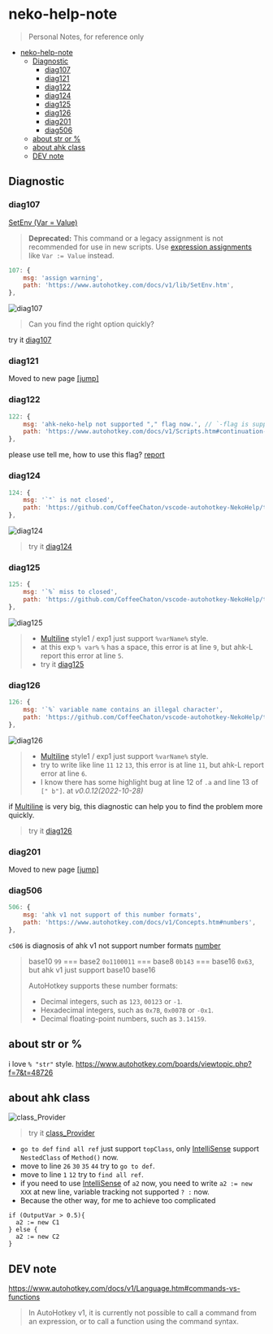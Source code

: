 # neko-help-note

> Personal Notes, for reference only

- [neko-help-note](#neko-help-note)
  - [Diagnostic](#diagnostic)
    - [diag107](#diag107)
    - [diag121](#diag121)
    - [diag122](#diag122)
    - [diag124](#diag124)
    - [diag125](#diag125)
    - [diag126](#diag126)
    - [diag201](#diag201)
    - [diag506](#diag506)
  - [about str or %](#about-str-or-)
  - [about ahk class](#about-ahk-class)
  - [DEV note](#dev-note)

## Diagnostic

### diag107

[SetEnv (Var = Value)](https://www.autohotkey.com/docs/v1/lib/SetEnv.htm)

> **Deprecated:** This command or a legacy assignment is not recommended for use in new scripts. Use [expression assignments](https://www.autohotkey.com/docs/v1/lib/SetExpression.htm) like `Var := Value` instead.

```js
107: {
    msg: 'assign warning',
    path: 'https://www.autohotkey.com/docs/v1/lib/SetEnv.htm',
},
```

![diag107](./img/diag107.png)

> Can you find the right option quickly?

try it [diag107](./ahk/diag107.ahk)

### diag121

Moved to new page [[jump]](./code121.md)

### diag122

```js
122: {
    msg: 'ahk-neko-help not supported "," flag now.', // `-flag is support at v0.0.31(2023-03-xx) https://github.com/CoffeeChaton/vscode-autohotkey-NekoHelp/blob/main/CHANGELOG.md
    path: 'https://www.autohotkey.com/docs/v1/Scripts.htm#continuation-section',
},
```

please use tell me, how to use this flag? [report](https://github.com/CoffeeChaton/vscode-autohotkey-NekoHelp/issues)

### diag124

```js
124: {
    msg: '`"` is not closed',
    path: 'https://github.com/CoffeeChaton/vscode-autohotkey-NekoHelp/tree/main/note#diag124',
},
```

![diag124](./img/diag124.png)

> try it [diag124](./ahk/diag124.ahk)

### diag125

```js
125: {
    msg: '`%` miss to closed',
    path: 'https://github.com/CoffeeChaton/vscode-autohotkey-NekoHelp/tree/main/note#diag125',
},
```

![diag125](./img/diag125.png)

> - [Multiline](https://www.autohotkey.com/docs/v1/Scripts.htm#continuation-section) style1 / exp1 just support `%varName%` style.
> - at this exp `% var%` `%` has a space, this error is at line `9`, but ahk-L report this error at line `5`.
> - try it [diag125](./ahk/diag125.ahk)

### diag126

```js
126: {
    msg: '`%` variable name contains an illegal character',
    path: 'https://github.com/CoffeeChaton/vscode-autohotkey-NekoHelp/tree/main/note#diag126',
},
```

![diag126](./img/diag126.png)

> - [Multiline](https://www.autohotkey.com/docs/v1/Scripts.htm#continuation-section) style1 / exp1 just support `%varName%` style.
> - try to write like line `11` `12` `13`, this error is at line `11`, but ahk-L report error at line `6`.
> - I know there has some highlight bug at line 12 of `.a` and line 13 of `[" b"]`. at _v0.0.12(2022-10-28)_

if [Multiline](https://www.autohotkey.com/docs/v1/Scripts.htm#continuation-section) is very big, this diagnostic can help you to find the problem more quickly.

> try it [diag126](./ahk/diag126.ahk)

### diag201

Moved to new page [[jump]](./code201.md)

### diag506

```js
506: {
    msg: 'ahk v1 not support of this number formats',
    path: 'https://www.autohotkey.com/docs/v1/Concepts.htm#numbers',
},
```

`c506` is diagnosis of ahk v1 not support number formats [number](https://www.autohotkey.com/docs/v1/Concepts.htm#numbers)

> base10 `99` === base2 `0o1100011` === base8 `0b143` === base16 `0x63`, but ahk v1 just support base10 base16
>
> AutoHotkey supports these number formats:
>
> - Decimal integers, such as `123`, `00123` or `-1`.
> - Hexadecimal integers, such as `0x7B`, `0x007B` or `-0x1`.
> - Decimal floating-point numbers, such as `3.14159`.

## about str or %

i love `% "str"` style.
<https://www.autohotkey.com/boards/viewtopic.php?f=7&t=48726>

## about ahk class

![class_Provider](./img/class_Provider.png)

> try it [class_Provider](./ahk/class_Provider.ahk)

- `go to def` `find all ref` just support `topClass`, only [IntelliSense](https://github.com/CoffeeChaton/vscode-autohotkey-NekoHelp#4-completion-of-class) support `NestedClass` of `Method()` now.
- move to line `26` `30` `35` `44` try to `go to def`.
- move to line `1` `12` try to `find all ref`.
- if you need to use [IntelliSense](https://github.com/CoffeeChaton/vscode-autohotkey-NekoHelp#4-completion-of-class) of `a2` now, you need to write `a2 := new XXX` at new line, variable tracking not supported `? :` now.
- Because the other way, for me to achieve too complicated

```ahk
if (OutputVar > 0.5){
  a2 := new C1
} else {
  a2 := new C2
}
```

## DEV note

<https://www.autohotkey.com/docs/v1/Language.htm#commands-vs-functions>

> In AutoHotkey v1, it is currently not possible to call a command from an expression, or to call a function using the command syntax.
